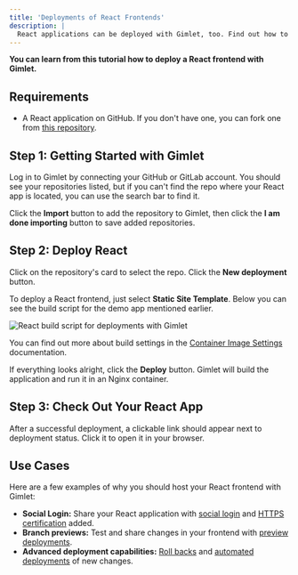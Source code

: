 ```yaml
---
title: 'Deployments of React Frontends'
description: |
  React applications can be deployed with Gimlet, too. Find out how to add HTTPS and social authentication, as well.
---
```


**You can learn from this tutorial how to deploy a React frontend with Gimlet.**

## Requirements

- A React application on GitHub. If you don't have one, you can fork one from [this repository](https://github.com/gerimate/react-gimlet-test).

## Step 1: Getting Started with Gimlet

Log in to Gimlet by connecting your GitHub or GitLab account. You should see your repositories listed, but if you can't find the repo where your React app is located, you can use the search bar to find it.

Click the **Import** button to add the repository to Gimlet, then click the **I am done importing** button to save added repositories.

## Step 2: Deploy React

Click on the repository's card to select the repo. Click the **New deployment** button.

To deploy a React frontend, just select **Static Site Template**. Below you can see the build script for the demo app mentioned earlier.

![React build script for deployments with Gimlet](/docs/screenshots/gimlet-io-react-deployment-settings.png)

You can find out more about build settings in the [Container Image Settings](/docs/deployment-settings/image-settings.md) documentation.

If everything looks alright, click the **Deploy** button. Gimlet will build the application and run it in an Nginx container.

## Step 3: Check Out Your React App

After a successful deployment, a clickable link should appear next to deployment status. Click it to open it in your browser.

## Use Cases

Here are a few examples of why you should host your React frontend with Gimlet:

- **Social Login:** Share your React application with [social login](/docs/deployment-settings/social-authentication) and [HTTPS certification](/docs/deployment-settings/https) added.
- **Branch previews:** Test and share changes in your frontend with [preview deployments](/docs/deployments/preview-deployments).
- **Advanced deployment capabilities:** [Roll backs](/docs/deployments/rollbacks) and [automated deployments](/docs/deployments/automated-deployments) of new changes.
